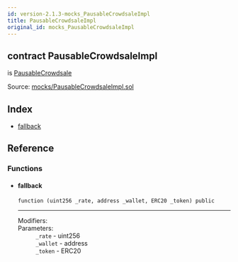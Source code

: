 ```yaml
---
id: version-2.1.3-mocks_PausableCrowdsaleImpl
title: PausableCrowdsaleImpl
original_id: mocks_PausableCrowdsaleImpl
---
```


<div class="contract-doc"><div class="contract"><h2 class="contract-header"><span class="contract-kind">contract</span> PausableCrowdsaleImpl</h2><p class="base-contracts"><span>is</span> <a href="crowdsale_validation_PausableCrowdsale.html">PausableCrowdsale</a></p><div class="source">Source: <a href="https://github.com/OpenZeppelin/zeppelin-solidity/blob/v2.1.3/contracts/mocks/PausableCrowdsaleImpl.sol" target="_blank">mocks/PausableCrowdsaleImpl.sol</a></div></div><div class="index"><h2>Index</h2><ul><li><a href="mocks_PausableCrowdsaleImpl.html#">fallback</a></li></ul></div><div class="reference"><h2>Reference</h2><div class="functions"><h3>Functions</h3><ul><li><div class="item function"><span id="fallback" class="anchor-marker"></span><h4 class="name">fallback</h4><div class="body"><code class="signature">function <strong></strong><span>(uint256 _rate, address _wallet, ERC20 _token) </span><span>public </span></code><hr/><dl><dt><span class="label-modifiers">Modifiers:</span></dt><dd></dd><dt><span class="label-parameters">Parameters:</span></dt><dd><div><code>_rate</code> - uint256</div><div><code>_wallet</code> - address</div><div><code>_token</code> - ERC20</div></dd></dl></div></div></li></ul></div></div></div>
